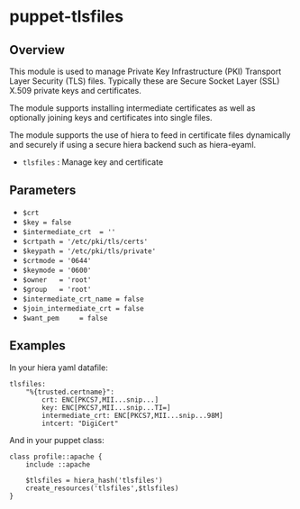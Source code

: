 # puppet-tlsfiles

## Overview

This module is used to manage Private Key Infrastructure (PKI) Transport Layer
Security (TLS) files. Typically these are Secure Socket Layer (SSL) X.509
private keys and certificates.

The module supports installing intermediate certificates as well as optionally
joining keys and certificates into single files.

The module supports the use of hiera to feed in certificate files dynamically and securely if using a secure hiera backend such as hiera-eyaml.

* `tlsfiles` : Manage key and certificate

## Parameters

* `$crt`
* `$key = false`
* `$intermediate_crt  = ''`
* `$crtpath = '/etc/pki/tls/certs'`
* `$keypath = '/etc/pki/tls/private'`
* `$crtmode = '0644'`
* `$keymode = '0600'`
* `$owner   = 'root'`
* `$group   = 'root'`
* `$intermediate_crt_name = false`
* `$join_intermediate_crt = false`
* `$want_pem     = false`

## Examples

In your hiera yaml datafile:
```
tlsfiles:
    "%{trusted.certname}":
        crt: ENC[PKCS7,MII...snip...]
        key: ENC[PKCS7,MII...snip...TI=]
        intermediate_crt: ENC[PKCS7,MII...snip...98M]
        intcert: "DigiCert"
```
And in your puppet class:
```
class profile::apache {
    include ::apache
  
    $tlsfiles = hiera_hash('tlsfiles')
    create_resources('tlsfiles',$tlsfiles)
}
```
